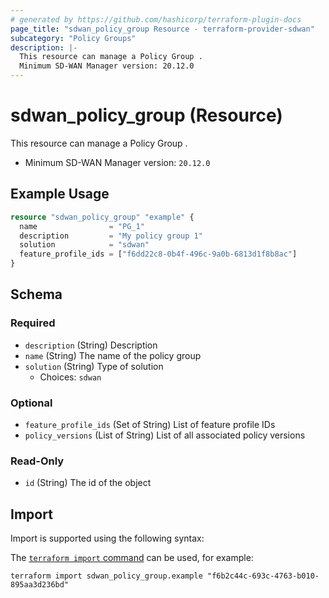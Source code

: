 ```yaml
---
# generated by https://github.com/hashicorp/terraform-plugin-docs
page_title: "sdwan_policy_group Resource - terraform-provider-sdwan"
subcategory: "Policy Groups"
description: |-
  This resource can manage a Policy Group .
  Minimum SD-WAN Manager version: 20.12.0
---
```


# sdwan_policy_group (Resource)

This resource can manage a Policy Group .
  - Minimum SD-WAN Manager version: `20.12.0`

## Example Usage

```terraform
resource "sdwan_policy_group" "example" {
  name                = "PG_1"
  description         = "My policy group 1"
  solution            = "sdwan"
  feature_profile_ids = ["f6dd22c8-0b4f-496c-9a0b-6813d1f8b8ac"]
}
```

<!-- schema generated by tfplugindocs -->
## Schema

### Required

- `description` (String) Description
- `name` (String) The name of the policy group
- `solution` (String) Type of solution
  - Choices: `sdwan`

### Optional

- `feature_profile_ids` (Set of String) List of feature profile IDs
- `policy_versions` (List of String) List of all associated policy versions

### Read-Only

- `id` (String) The id of the object

## Import

Import is supported using the following syntax:

The [`terraform import` command](https://developer.hashicorp.com/terraform/cli/commands/import) can be used, for example:

```shell
terraform import sdwan_policy_group.example "f6b2c44c-693c-4763-b010-895aa3d236bd"
```
